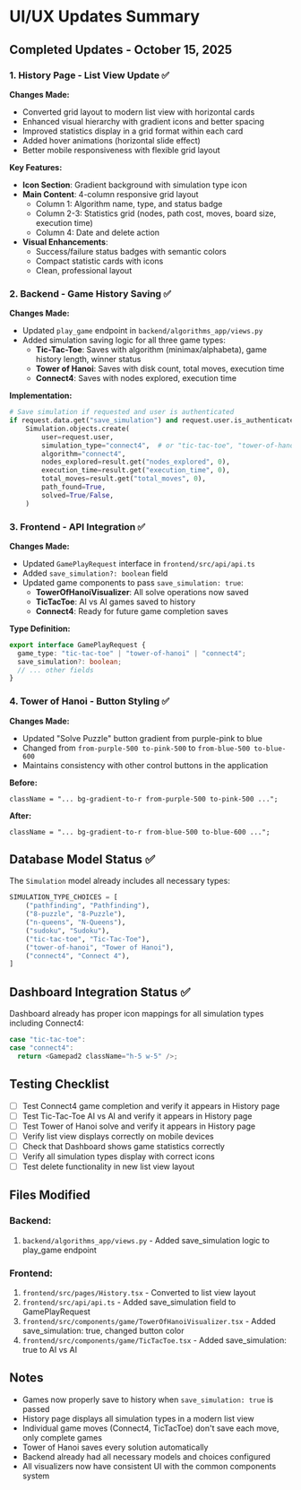 # UI/UX Updates Summary

## Completed Updates - October 15, 2025

### 1. History Page - List View Update ✅

**Changes Made:**

- Converted grid layout to modern list view with horizontal cards
- Enhanced visual hierarchy with gradient icons and better spacing
- Improved statistics display in a grid format within each card
- Added hover animations (horizontal slide effect)
- Better mobile responsiveness with flexible grid layout

**Key Features:**

- **Icon Section**: Gradient background with simulation type icon
- **Main Content**: 4-column responsive grid layout
  - Column 1: Algorithm name, type, and status badge
  - Column 2-3: Statistics grid (nodes, path cost, moves, board size, execution time)
  - Column 4: Date and delete action
- **Visual Enhancements**:
  - Success/failure status badges with semantic colors
  - Compact statistic cards with icons
  - Clean, professional layout

### 2. Backend - Game History Saving ✅

**Changes Made:**

- Updated `play_game` endpoint in `backend/algorithms_app/views.py`
- Added simulation saving logic for all three game types:
  - **Tic-Tac-Toe**: Saves with algorithm (minimax/alphabeta), game history length, winner status
  - **Tower of Hanoi**: Saves with disk count, total moves, execution time
  - **Connect4**: Saves with nodes explored, execution time

**Implementation:**

```python
# Save simulation if requested and user is authenticated
if request.data.get("save_simulation") and request.user.is_authenticated:
    Simulation.objects.create(
        user=request.user,
        simulation_type="connect4",  # or "tic-tac-toe", "tower-of-hanoi"
        algorithm="connect4",
        nodes_explored=result.get("nodes_explored", 0),
        execution_time=result.get("execution_time", 0),
        total_moves=result.get("total_moves", 0),
        path_found=True,
        solved=True/False,
    )
```

### 3. Frontend - API Integration ✅

**Changes Made:**

- Updated `GamePlayRequest` interface in `frontend/src/api/api.ts`
- Added `save_simulation?: boolean` field
- Updated game components to pass `save_simulation: true`:
  - **TowerOfHanoiVisualizer**: All solve operations now saved
  - **TicTacToe**: AI vs AI games saved to history
  - **Connect4**: Ready for future game completion saves

**Type Definition:**

```typescript
export interface GamePlayRequest {
  game_type: "tic-tac-toe" | "tower-of-hanoi" | "connect4";
  save_simulation?: boolean;
  // ... other fields
}
```

### 4. Tower of Hanoi - Button Styling ✅

**Changes Made:**

- Updated "Solve Puzzle" button gradient from purple-pink to blue
- Changed from `from-purple-500 to-pink-500` to `from-blue-500 to-blue-600`
- Maintains consistency with other control buttons in the application

**Before:**

```tsx
className = "... bg-gradient-to-r from-purple-500 to-pink-500 ...";
```

**After:**

```tsx
className = "... bg-gradient-to-r from-blue-500 to-blue-600 ...";
```

## Database Model Status ✅

The `Simulation` model already includes all necessary types:

```python
SIMULATION_TYPE_CHOICES = [
    ("pathfinding", "Pathfinding"),
    ("8-puzzle", "8-Puzzle"),
    ("n-queens", "N-Queens"),
    ("sudoku", "Sudoku"),
    ("tic-tac-toe", "Tic-Tac-Toe"),
    ("tower-of-hanoi", "Tower of Hanoi"),
    ("connect4", "Connect 4"),
]
```

## Dashboard Integration Status ✅

Dashboard already has proper icon mappings for all simulation types including Connect4:

```typescript
case "tic-tac-toe":
case "connect4":
  return <Gamepad2 className="h-5 w-5" />;
```

## Testing Checklist

- [ ] Test Connect4 game completion and verify it appears in History page
- [ ] Test Tic-Tac-Toe AI vs AI and verify it appears in History page
- [ ] Test Tower of Hanoi solve and verify it appears in History page
- [ ] Verify list view displays correctly on mobile devices
- [ ] Check that Dashboard shows game statistics correctly
- [ ] Verify all simulation types display with correct icons
- [ ] Test delete functionality in new list view layout

## Files Modified

### Backend:

1. `backend/algorithms_app/views.py` - Added save_simulation logic to play_game endpoint

### Frontend:

1. `frontend/src/pages/History.tsx` - Converted to list view layout
2. `frontend/src/api/api.ts` - Added save_simulation field to GamePlayRequest
3. `frontend/src/components/game/TowerOfHanoiVisualizer.tsx` - Added save_simulation: true, changed button color
4. `frontend/src/components/game/TicTacToe.tsx` - Added save_simulation: true to AI vs AI

## Notes

- Games now properly save to history when `save_simulation: true` is passed
- History page displays all simulation types in a modern list view
- Individual game moves (Connect4, TicTacToe) don't save each move, only complete games
- Tower of Hanoi saves every solution automatically
- Backend already had all necessary models and choices configured
- All visualizers now have consistent UI with the common components system
